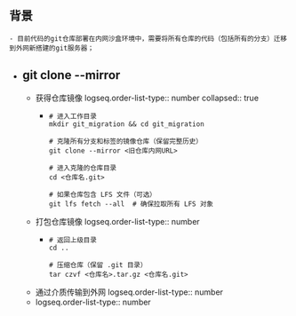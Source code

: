 ## 背景
	- 目前代码的git仓库部署在内网沙盒环境中，需要将所有仓库的代码（包括所有的分支）迁移到外网新搭建的git服务器；
- ## git clone --mirror
	- 获得仓库镜像
	  logseq.order-list-type:: number
	  collapsed:: true
		- ```
		  # 进入工作目录
		  mkdir git_migration && cd git_migration
		  
		  # 克隆所有分支和标签的镜像仓库（保留完整历史）
		  git clone --mirror <旧仓库内网URL>
		  
		  # 进入克隆的仓库目录
		  cd <仓库名.git>
		  
		  # 如果仓库包含 LFS 文件（可选）
		  git lfs fetch --all  # 确保拉取所有 LFS 对象
		  ```
	- 打包仓库镜像
	  logseq.order-list-type:: number
		- ```
		  # 返回上级目录
		  cd ..
		  
		  # 压缩仓库（保留 .git 目录）
		  tar czvf <仓库名>.tar.gz <仓库名.git>
		  ```
	- 通过介质传输到外网
	  logseq.order-list-type:: number
	- logseq.order-list-type:: number